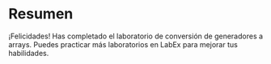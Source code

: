 # Resumen

¡Felicidades! Has completado el laboratorio de conversión de generadores a arrays. Puedes practicar más laboratorios en LabEx para mejorar tus habilidades.
